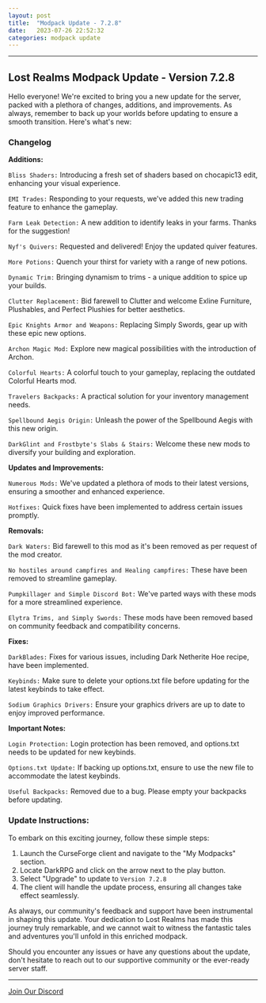```yaml
---
layout: post
title:  "Modpack Update - 7.2.8"
date:   2023-07-26 22:52:32
categories: modpack update
---
```

<hr color="#7B4B94">

## Lost Realms Modpack Update - Version 7.2.8 ##

Hello everyone! We're excited to bring you a new update for the server, packed with a plethora of changes, additions, and improvements. As always, remember to back up your worlds before updating to ensure a smooth transition. Here's what's new:


### Changelog ###

**Additions:**

`Bliss Shaders:` Introducing a fresh set of shaders based on chocapic13 edit, enhancing your visual experience.

`EMI Trades:` Responding to your requests, we've added this new trading feature to enhance the gameplay.

`Farm Leak Detection:` A new addition to identify leaks in your farms. Thanks for the suggestion!

`Nyf's Quivers:` Requested and delivered! Enjoy the updated quiver features.

`More Potions:` Quench your thirst for variety with a range of new potions.

`Dynamic Trim:` Bringing dynamism to trims - a unique addition to spice up your builds.

`Clutter Replacement:` Bid farewell to Clutter and welcome Exline Furniture, Plushables, and Perfect Plushies for better aesthetics.

`Epic Knights Armor and Weapons:` Replacing Simply Swords, gear up with these epic new options.

`Archon Magic Mod:` Explore new magical possibilities with the introduction of Archon.

`Colorful Hearts:` A colorful touch to your gameplay, replacing the outdated Colorful Hearts mod.

`Travelers Backpacks:` A practical solution for your inventory management needs.

`Spellbound Aegis Origin:` Unleash the power of the Spellbound Aegis with this new origin.

`DarkGlint and Frostbyte's Slabs & Stairs:` Welcome these new mods to diversify your building and exploration.

**Updates and Improvements:**

`Numerous Mods:` We've updated a plethora of mods to their latest versions, ensuring a smoother and enhanced experience.

`Hotfixes:` Quick fixes have been implemented to address certain issues promptly.

**Removals:**

`Dark Waters:` Bid farewell to this mod as it's been removed as per request of the mod creator.

`No hostiles around campfires and Healing campfires:` These have been removed to streamline gameplay.

`Pumpkillager and Simple Discord Bot:` We've parted ways with these mods for a more streamlined experience.

`Elytra Trims, and Simply Swords:` These mods have been removed based on community feedback and compatibility concerns.

**Fixes:**

`DarkBlades:` Fixes for various issues, including Dark Netherite Hoe recipe, have been implemented.

`Keybinds:` Make sure to delete your options.txt file before updating for the latest keybinds to take effect.

`Sodium Graphics Drivers:` Ensure your graphics drivers are up to date to enjoy improved performance.

**Important Notes:**

`Login Protection:` Login protection has been removed, and options.txt needs to be updated for new keybinds.

`Options.txt Update:` If backing up options.txt, ensure to use the new file to accommodate the latest keybinds.

`Useful Backpacks:` Removed due to a bug. Please empty your backpacks before updating.

### Update Instructions: ###

To embark on this exciting journey, follow these simple steps:

1. Launch the CurseForge client and navigate to the "My Modpacks" section.
2. Locate DarkRPG and click on the arrow next to the play button.
3. Select "Upgrade" to update to `Version 7.2.8`
4. The client will handle the update process, ensuring all changes take effect seamlessly.

As always, our community's feedback and support have been instrumental in shaping this update. Your dedication to Lost Realms has made this journey truly remarkable, and we cannot wait to witness the fantastic tales and adventures you'll unfold in this enriched modpack.

Should you encounter any issues or have any questions about the update, don't hesitate to reach out to our supportive community or the ever-ready server staff.

<hr color="#7B4B94">

[Join Our Discord][discord]

[discord]: https://discord.gg/5fhRG77PUm